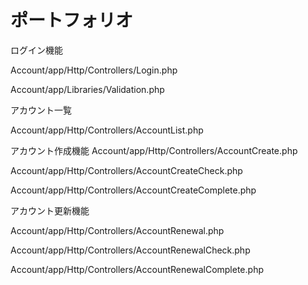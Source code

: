 # ポートフォリオ

ログイン機能

Account/app/Http/Controllers/Login.php

Account/app/Libraries/Validation.php


アカウント一覧

Account/app/Http/Controllers/AccountList.php


アカウント作成機能
Account/app/Http/Controllers/AccountCreate.php

Account/app/Http/Controllers/AccountCreateCheck.php

Account/app/Http/Controllers/AccountCreateComplete.php


アカウント更新機能

Account/app/Http/Controllers/AccountRenewal.php

Account/app/Http/Controllers/AccountRenewalCheck.php

Account/app/Http/Controllers/AccountRenewalComplete.php
